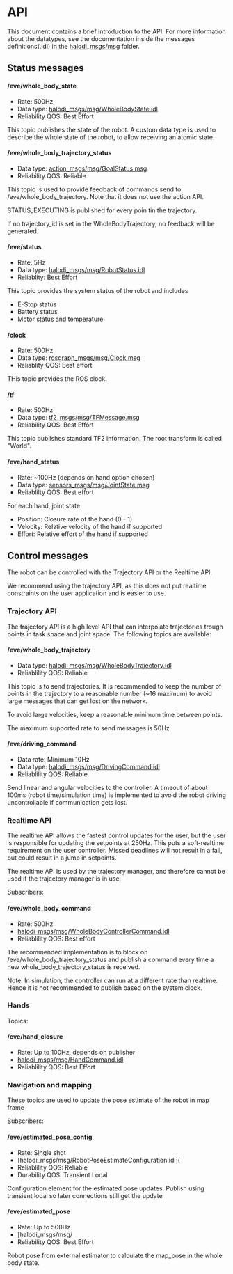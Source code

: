 # API

This document contains a brief introduction to the API. For more information about the datatypes, see the documentation inside the messages definitions(.idl) in the [halodi_msgs/msg](halodi_msgs/msg) folder.

## Status messages

#### /eve/whole_body_state
- Rate: 500Hz
- Data type: [halodi_msgs/msg/WholeBodyState.idl](halodi_msgs/msg/WholeBodyState.idl)
- Reliability QOS: Best Effort

This topic publishes the state of the robot. A custom data type is used to describe the whole state of the robot, to allow receiving an atomic state. 

#### /eve/whole_body_trajectory_status
- Data type: [action_msgs/msg/GoalStatus.msg](https://github.com/ros2/rcl_interfaces/blob/master/action_msgs/msg/GoalStatus.msg)
- Reliability QOS: Reliable

This topic is used to provide feedback of commands send to /eve/whole_body_trajectory. Note that it does not use the action API.

STATUS_EXECUTING is published for every poin tin the trajectory.

If no trajectory_id is set in the WholeBodyTrajectory, no feedback will be generated. 


#### /eve/status
- Rate: 5Hz
- Data type: [halodi_msgs/msg/RobotStatus.idl](https://github.com/Halodi/halodi-messages/blob/master/halodi_msgs/msg/RobotStatus.idl)
- Reliablity: Best Effort

This topic provides the system status of the robot and includes
- E-Stop status
- Battery status
- Motor status and temperature

#### /clock
- Rate: 500Hz
- Data type: [rosgraph_msgs/msg/Clock.msg](https://github.com/ros2/rcl_interfaces/blob/master/rosgraph_msgs/msg/Clock.msg)
- Reliablity QOS: Best effort

THis topic provides the ROS clock.

#### /tf
- Rate: 500Hz
- Data type: [tf2_msgs/msg/TFMessage.msg](https://github.com/ros2/geometry2/blob/ros2/tf2_msgs/msg/TFMessage.msg)
- Reliability QOS: Best Effort

This topic publishes standard TF2 information. The root transform is called "World".

#### /eve/hand_status
- Rate: ~100Hz (depends on hand option chosen)
- Data type: [sensors_msgs/msg/JointState.msg](https://github.com/ros2/common_interfaces/blob/master/sensor_msgs/msg/JointState.msg)
- Reliablilty QOS: Best effort

For each hand, joint state
- Position: Closure rate  of the hand (0 - 1)
- Velocity: Relative velocity of the hand if supported
- Effort: Relative effort of the hand if supported

## Control messages

The robot can be controlled with the Trajectory API or the Realtime API.

We recommend using the trajectory API, as this does not put realtime constraints on the user application and is easier to use.

### Trajectory API
The trajectory API is a high level API that can interpolate trajectories trough points in task space and joint space. The following topics are available:


#### /eve/whole_body_trajectory
- Data type: [halodi_msgs/msg/WholeBodyTrajectory.idl](halodi_msgs/msg/WholeBodyTrajectory.idl)
- Reliablility QOS: Reliable

This topic is to send trajectories. It is recommended to keep the number of points in the trajectory to a reasonable number (~16 maximum) to avoid large messages that can get lost on the network.

To avoid large velocities, keep a reasonable minimum time between points. 

The maximum supported rate to send messages is 50Hz.


#### /eve/driving_command
- Data rate: Minimum 10Hz
- Data type: [halodi_msgs/msg/DrivingCommand.idl](halodi_msgs/msg/DrivingCommand.idl)
- Reliablility QOS: Reliable

Send linear and angular velocities to the controller. A timeout of about 100ms (robot time/simulation time) is implemented to avoid the robot driving uncontrollable if communication gets lost.

### Realtime API

The realtime API allows the fastest control updates for the user, but the user is responsible for updating the setpoints at 250Hz. This puts a soft-realtime requirement on the user controller. Missed deadlines will not result in a fall, but could result in a jump in setpoints.

The realtime API is used by the trajectory manager, and therefore cannot be used if the trajectory manager is in use.

Subscribers:
#### /eve/whole_body_command
- Rate: 500Hz
- [halodi_msgs/msg/WholeBodyControllerCommand.idl](halodi_msgs/msg/WholeBodyControllerCommand.idl)
- Reliablility QOS: Best effort

The recommended implementation is to block on /eve/whole_body_trajectory_status and publish a command every time a new whole_body_trajectory_status is received. 

Note: In simulation, the controller can run at a different rate than realtime. Hence it is not recommended to publish based on the system clock.

### Hands

Topics:
#### /eve/hand_closure
- Rate: Up to 100Hz, depends on publisher
- [halodi_msgs/msg/HandCommand.idl](halodi_msgs/msg/HandCommand.idl)
- Reliablility QOS: Best Effort

### Navigation and mapping

These topics are used to update the pose estimate of the robot in map frame

Subscribers:
#### /eve/estimated_pose_config
- Rate: Single shot
- [halodi_msgs/msg/RobotPoseEstimateConfiguration.idl](
- Reliablility QOS: Reliable
- Durability QOS: Transient Local


Configuration element for the estimated pose updates. Publish using transient local so later connections still get the update

#### /eve/estimated_pose
- Rate: Up to 500Hz
- [halodi_msgs/msg/
- Reliability QOS: Best Effort

Robot pose from external estimator to calculate the map_pose in the whole body state.
